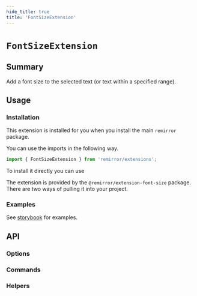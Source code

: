 ```yaml
---
hide_title: true
title: 'FontSizeExtension'
---
```


# `FontSizeExtension`

## Summary

Add a font size to the selected text (or text within a specified range).

## Usage

### Installation

This extension is installed for you when you install the main `remirror` package.

You can use the imports in the following way.

```ts
import { FontSizeExtension } from 'remirror/extensions';
```

To install it directly you can use

The extension is provided by the `@remirror/extension-font-size` package. There are two ways of pulling it into your project.

### Examples

See [storybook](https://remirror.vercel.app/?path=/story/extensions-font-size--basic) for examples.

## API

### Options

### Commands

### Helpers
